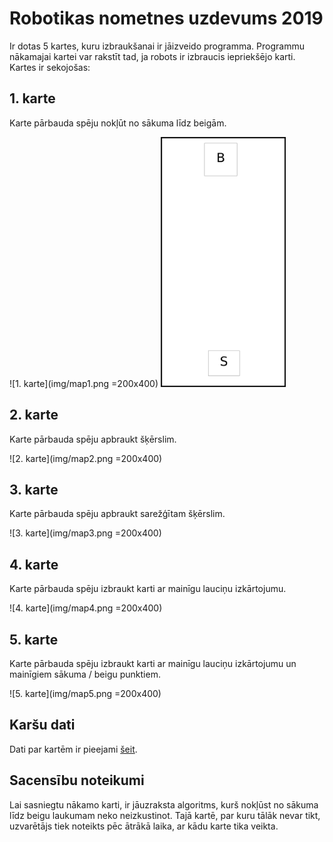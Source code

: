 # Robotikas nometnes uzdevums 2019

Ir dotas 5 kartes, kuru izbraukšanai ir jāizveido programma. Programmu nākamajai kartei var rakstīt tad, ja robots ir izbraucis iepriekšējo karti. Kartes ir sekojošas:

## 1. karte

Karte pārbauda spēju nokļūt no sākuma līdz beigām.

![1. karte](img/map1.png =200x400)
<img src="img/map1.png" width="200" height="400"/>

## 2. karte

Karte pārbauda spēju apbraukt šķērslim.

![2. karte](img/map2.png =200x400)

## 3. karte

Karte pārbauda spēju apbraukt sarežģītam šķērslim.

![3. karte](img/map3.png =200x400)

## 4. karte

Karte pārbauda spēju izbraukt karti ar mainīgu lauciņu izkārtojumu.

![4. karte](img/map4.png =200x400)

## 5. karte

Karte pārbauda spēju izbraukt karti ar mainīgu lauciņu izkārtojumu un mainīgiem sākuma / beigu punktiem.

![5. karte](img/map5.png =200x400)

## Karšu dati

Dati par kartēm ir pieejami [šeit](maps.json).

## Sacensību noteikumi

Lai sasniegtu nākamo karti, ir jāuzraksta algoritms, kurš nokļūst no sākuma līdz beigu laukumam neko neizkustinot. Tajā kartē, par kuru tālāk nevar tikt, uzvarētājs tiek noteikts pēc ātrākā laika, ar kādu karte tika veikta.
